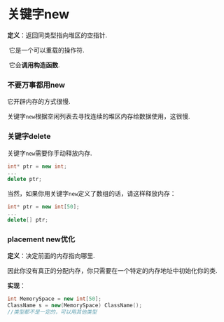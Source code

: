 # 关键字new

**定义**：返回同类型指向堆区的空指针.

​			它是一个可以重载的操作符.

​			它会**调用构造函数**.



### 不要万事都用new

它开辟内存的方式很慢.

关键字`new`根据空闲列表去寻找连续的堆区内存给数据使用，这很慢.



### 关键字delete

关键字`new`需要你手动释放内存.

```cpp
int* ptr = new int;
...
delete ptr;
```

当然，如果你用关键字`new`定义了数组的话，请这样释放内存：

```cpp
int* ptr = new int[50];
...
delete[] ptr;
```



### placement new优化

**定义**：决定前面的内存指向哪里.

​			因此你没有真正的分配内存，你只需要在一个特定的内存地址中初始化你的类.

**实现**：

```cpp
int MemorySpace = new int[50];
ClassName s = new(MemorySpace) ClassName();
//类型都不是一定的，可以用其他类型
```



